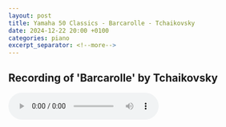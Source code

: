 ```yaml
---
layout: post
title: Yamaha 50 Classics - Barcarolle - Tchaikovsky
date: 2024-12-22 20:00 +0100
categories: piano
excerpt_separator: <!--more-->
---
```


<section>
<h1>Recording of 'Barcarolle' by Tchaikovsky</h1>
<!--more-->

<audio controls>
  <source src="https://arsiteblobuks.blob.core.windows.net/audio/yam-50/37-Barcarolle-Tchaikovsky.mp3" type="audio/mp3">
  Your browser does not support the audio element.
</audio>

</section>
